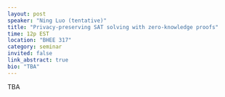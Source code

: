 ```yaml
---
layout: post
speaker: "Ning Luo (tentative)"
title: "Privacy-preserving SAT solving with zero-knowledge proofs"
time: 12p EST
location: "BHEE 317"
category: seminar
invited: false
link_abstract: true
bio: "TBA"
---
```

TBA
